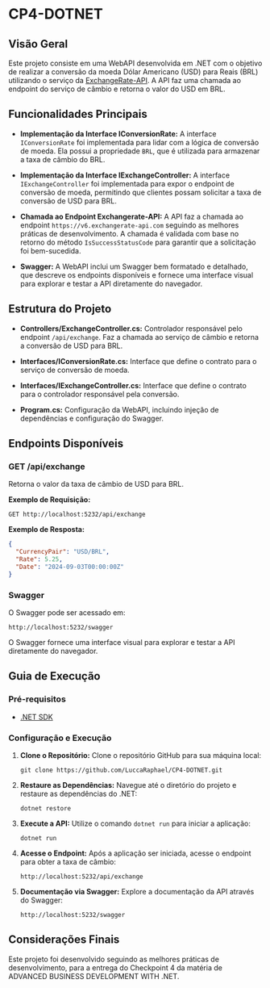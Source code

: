 
# CP4-DOTNET

## Visão Geral

Este projeto consiste em uma WebAPI desenvolvida em .NET com o objetivo de realizar a conversão da moeda Dólar Americano (USD) para Reais (BRL) utilizando o serviço da [ExchangeRate-API](https://www.exchangerate-api.com/). A API faz uma chamada ao endpoint do serviço de câmbio e retorna o valor do USD em BRL.

## Funcionalidades Principais

- **Implementação da Interface IConversionRate:** A interface `IConversionRate` foi implementada para lidar com a lógica de conversão de moeda. Ela possui a propriedade `BRL`, que é utilizada para armazenar a taxa de câmbio do BRL.

- **Implementação da Interface IExchangeController:** A interface `IExchangeController` foi implementada para expor o endpoint de conversão de moeda, permitindo que clientes possam solicitar a taxa de conversão de USD para BRL.

- **Chamada ao Endpoint Exchangerate-API:** A API faz a chamada ao endpoint `https://v6.exchangerate-api.com` seguindo as melhores práticas de desenvolvimento. A chamada é validada com base no retorno do método `IsSuccessStatusCode` para garantir que a solicitação foi bem-sucedida.

- **Swagger:** A WebAPI inclui um Swagger bem formatado e detalhado, que descreve os endpoints disponíveis e fornece uma interface visual para explorar e testar a API diretamente do navegador.

## Estrutura do Projeto

- **Controllers/ExchangeController.cs:** Controlador responsável pelo endpoint `/api/exchange`. Faz a chamada ao serviço de câmbio e retorna a conversão de USD para BRL.

- **Interfaces/IConversionRate.cs:** Interface que define o contrato para o serviço de conversão de moeda.

- **Interfaces/IExchangeController.cs:** Interface que define o contrato para o controlador responsável pela conversão.

- **Program.cs:** Configuração da WebAPI, incluindo injeção de dependências e configuração do Swagger.

## Endpoints Disponíveis

### GET /api/exchange
Retorna o valor da taxa de câmbio de USD para BRL.

**Exemplo de Requisição:**
```
GET http://localhost:5232/api/exchange
```

**Exemplo de Resposta:**
```json
{
  "CurrencyPair": "USD/BRL",
  "Rate": 5.25,
  "Date": "2024-09-03T00:00:00Z"
}
```

### Swagger
O Swagger pode ser acessado em:
```
http://localhost:5232/swagger
```

O Swagger fornece uma interface visual para explorar e testar a API diretamente do navegador.

## Guia de Execução

### Pré-requisitos

- [.NET SDK](https://dotnet.microsoft.com/download)

### Configuração e Execução

1. **Clone o Repositório:** Clone o repositório GitHub para sua máquina local:
   ```
   git clone https://github.com/LuccaRaphael/CP4-DOTNET.git
   ```
   
2. **Restaure as Dependências:** Navegue até o diretório do projeto e restaure as dependências do .NET:
   ```
   dotnet restore
   ```

3. **Execute a API:** Utilize o comando `dotnet run` para iniciar a aplicação:
   ```
   dotnet run
   ```

4. **Acesse o Endpoint:** Após a aplicação ser iniciada, acesse o endpoint para obter a taxa de câmbio:
   ```
   http://localhost:5232/api/exchange
   ```

5. **Documentação via Swagger:** Explore a documentação da API através do Swagger:
   ```
   http://localhost:5232/swagger
   ```

## Considerações Finais

Este projeto foi desenvolvido seguindo as melhores práticas de desenvolvimento, para a entrega do Checkpoint 4 da matéria de ADVANCED BUSINESS DEVELOPMENT WITH .NET.
